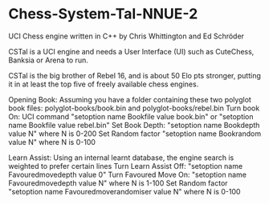 # Chess-System-Tal-NNUE-2
UCI Chess engine written in C++ by Chris Whittington and Ed Schröder

CSTal is a UCI engine and needs a User Interface (UI) such as CuteChess, Banksia or Arena to run.

CSTal is the big brother of Rebel 16, and is about 50 Elo pts stronger, putting it in at least the top five of freely available chess engines.

Opening Book: 
Assuming you have a folder containing these two polyglot book files:
polyglot-books/book.bin and polyglot-books/rebel.bin
Turn book On: UCI command "setoption name Bookfile value book.bin" or "setoption name Bookfile value rebel.bin"
Set Book Depth: "setoption name Bookdepth value N" where N is 0-200
Set Random factor "setoption name Bookrandom value N" where N is 0-100

Learn Assist:
Using an internal learnt database, the engine search is weighted to prefer certain lines
Turn Learn Assist Off: "setoption name Favouredmovedepth value 0"
Turn Favoured Move On: "setoption name Favouredmovedepth value N" where N is 1-100
Set Random factor "setoption name Favouredmoverandomiser value N" where N is 0-100

